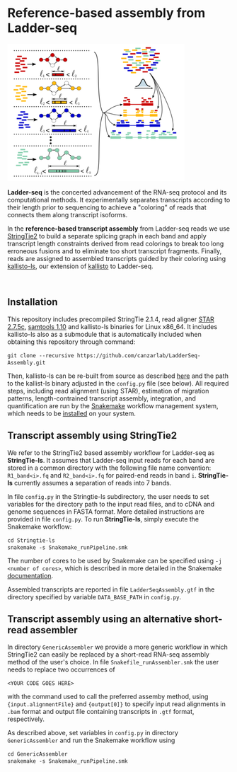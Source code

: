 # Reference-based assembly from Ladder-seq

![Ladder-Seq Assembly pipeline](/AssemblyImage400.png)

**Ladder-seq**  is the concerted advancement of the RNA-seq protocol and its computational methods. It experimentally separates transcripts according to their length prior to sequencing to achieve a "coloring" of reads that connects them along transcript isoforms.

In the **reference-based transcript assembly** from Ladder-seq reads we use [StringTie2](https://ccb.jhu.edu/software/stringtie/) to build a separate splicing graph in each band and apply transcript length constraints derived from read colorings to break too long erroneous fusions and to eliminate too short transcript fragments. Finally, reads are assigned to assembled transcripts guided by their coloring using [kallisto-ls](https://github.com/canzarlab/kallisto-ls), our extension of [kallisto](https://pachterlab.github.io/kallisto/about) to Ladder-seq.

 <br />



## Installation

This repository includes precompiled StringTie 2.1.4, read aligner [STAR 2.7.5c](https://github.com/alexdobin/STAR), [samtools 1.10]() and kallisto-ls binaries for Linux x86_64. It includes kallisto-ls also as a submodule that is automatically included when obtaining this repository through command:
```shell
git clone --recursive https://github.com/canzarlab/LadderSeq-Assembly.git
```
Then, kallisto-ls can be re-built from source as described [here](https://github.com/canzarlab/kallisto-ls) and the path to the kallist-ls binary adjusted in the `config.py` file (see below).
All required steps, including read alignment (using STAR), estimation of migration patterns, length-contrained transcript assembly, integration, and quantification are run by the [Snakemake](https://snakemake.readthedocs.io/en/stable/) workflow management system, which needs to be [installed](https://snakemake.readthedocs.io/en/stable/getting_started/installation.html) on your system.

## Transcript assembly using StringTie2

We refer to the StringTie2 based assembly workflow for Ladder-seq as __StringTie-ls__. It assumes that Ladder-seq input reads for each band are stored in a common directory with the following file name convention: ```R1_band<i>.fq``` and ```R2_band<i>.fq``` for paired-end reads in band ```i```. __StringTie-ls__ currently assumes a separation of reads into 7 bands.

In file `config.py` in the Stringtie-ls subdirectory, the user needs to set variables for the directory path to the input read files, and to cDNA and genome sequences in FASTA format. More detailed instructions are provided in file `config.py`. To run __StringTie-ls__, simply execute the Snakemake workflow:


```shell
cd Stringtie-ls
snakemake -s Snakemake_runPipeline.smk
```
The number of cores to be used by Snakemake can be specified using `-j <number of cores>`, which is described in more detailed in the Snakemake [documentation](https://snakemake.readthedocs.io/en/stable/executing/cli.html#all-options).

Assembled transcripts are reported in file `LadderSeqAssembly.gtf` in the directory specified by variable `DATA_BASE_PATH` in `config.py`.

## Transcript assembly using an alternative short-read assembler

In directory `GenericAssembler` we provide a more generic workflow in which StringTie2 can easily be replaced by a short-read RNA-seq assembly method of the user's choice.
In file `Snakefile_runAssembler.smk` the user needs to replace two occurrences of 
```shell
<YOUR CODE GOES HERE>
``` 
with the command used to call the preferred assemby method, using
`{input.alignmentFile}` and  `{output[0]}` to specify input read alignments in `.bam` format and output file containing transcripts in `.gtf` format, respectively.

As described above, set variables in `config.py` in directory `GenericAssembler` and run the Snakemake workflow using

```shell
cd GenericAssembler
snakemake -s Snakemake_runPipeline.smk
```
